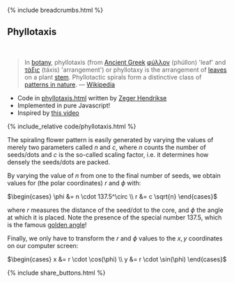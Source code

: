 {% include breadcrumbs.html %}

## Phyllotaxis
<div class="header_line"><br/></div>

<blockquote>
In <a href="https://en.wikipedia.org/wiki/Botany">botany</a>, phyllotaxis (from 
<a href="https://en.wikipedia.org/wiki/Ancient_Greek_language">Ancient Greek</a>
<a href="https://en.wiktionary.org/wiki/%CF%86%CF%8D%CE%BB%CE%BB%CE%BF%CE%BD#Ancient_Greek">φύλλον</a> (phúllon) 'leaf' 
and <a href="https://en.wiktionary.org/wiki/%CF%84%CE%AC%CE%BE%CE%B9%CF%82#Ancient_Greek">τάξις</a> (táxis) 'arrangement') 
or phyllotaxy is the arrangement of 
<a href="https://en.wikipedia.org/wiki/Leaf">leaves</a> on a plant 
<a href="https://en.wikipedia.org/wiki/Plant_stem">stem</a>. 
Phyllotactic spirals form a distinctive class of 
<a href="https://en.wikipedia.org/wiki/Patterns_in_nature">patterns in nature</a>. &mdash; 
<a href="https://en.wikipedia.org/wiki/Phyllotaxis">Wikipedia</a>
</blockquote>

<p style="clear: both;"></p>

- Code in [phyllotaxis.html](https://github.com/zhendrikse/science/blob/main/nature/code/phyllotaxis.html)
  written by [Zeger Hendrikse](https://www.hendrikse.name/)
- Implemented in pure Javascript!
- Inspired by [this video](https://www.youtube.com/watch?v=KWoJgHFYWxY)

{% include_relative code/phyllotaxis.html %}

<p style="clear: both;"></p>

The spiraling flower pattern is easily generated by varying the values of 
merely two parameters called $n$ and $c$, where $n$ counts the number of seeds/dots
and $c$ is the so-called scaling factor, i.e. it determines how densely the seeds/dots
are packed.

By varying the value of $n$ from one to the final number of seeds, we obtain 
values for (the polar coordinates) $r$ and $\phi$ with:

$\begin{cases} \phi &= n \cdot 137.5^\circ \\ r &= c \sqrt{n} \end{cases}$

where $r$ measures the distance of the seed/dot to the core, and $\phi$ the angle
at which it is placed. Note the presence of the special number $137.5$, which is 
the famous [golden angle](https://en.wikipedia.org/wiki/Golden_angle)!

Finally, we only have to transform the $r$ and $\phi$ values to the $x, y$ coordinates 
on our computer screen:

$\begin{cases} x &= r \cdot \cos(\phi) \\ y &= r \cdot \sin(\phi) \end{cases}$



<p style="clear: both;"></p>

{% include share_buttons.html %}
